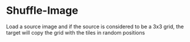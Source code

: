 # Shuffle-Image
Load a source image and if the source is considered to be a 3x3 grid, the target will copy the grid with the tiles in random positions
